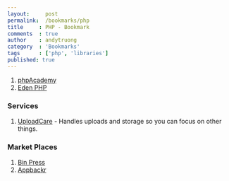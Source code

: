 ```yaml
---
layout:     post
permalink:  /bookmarks/php
title     : PHP - Bookmark
comments  : true
author    : andytruong
category  : 'Bookmarks'
tags      : ['php', 'libraries']
published: true
---
```


1. [phpAcademy](http://phpacademy.org/tutorials.php "")
1. [Eden PHP](http://www.eden-php.com/ "PHP library designed for rapid prototyping, with less code")

### Services

1. [UploadCare](http://uploadcare.com/ "") - Handles uploads and storage so you can focus on other things.

### Market Places

1. [Bin Press ](http://www.binpress.com/browse/php "")
1. [Appbackr](http://www.appbackr.com/ "")

